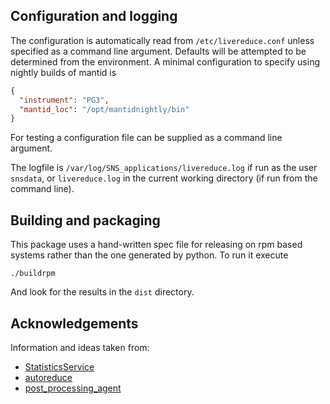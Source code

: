 Configuration and logging
-------------------------

The configuration is automatically read from `/etc/livereduce.conf`
unless specified as a command line argument. Defaults will be
attempted to be determined from the environment. A minimal configuration to specify using nightly builds of mantid is
```json
{
  "instrument": "PG3",
  "mantid_loc": "/opt/mantidnightly/bin"
}
```
For testing a configuration file can be supplied as a command line argument.

The logfile is `/var/log/SNS_applications/livereduce.log` if run as
the user `snsdata`, or `livereduce.log` in the current working
directory (if run from the command line).


Building and packaging
----------------------

This package uses a hand-written spec file for releasing on rpm based systems rather than the one generated by python. To run it execute

```
./buildrpm
```

And look for the results in the `dist` directory.

Acknowledgements
----------------
Information and ideas taken from:
* [StatisticsService](https://github.com/neutrons/StatisticsService)
* [autoreduce](https://github.com/mantidproject/autoreduce)
* [post_processing_agent](https://github.com/neutrons/post_processing_agent)
